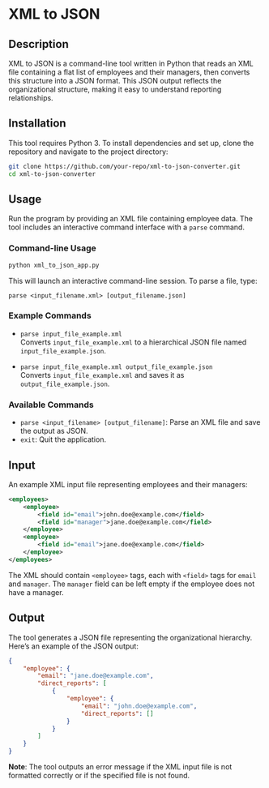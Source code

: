 # XML to JSON

## Description
XML to JSON is a command-line tool written in Python that reads an XML file containing a flat list of employees and their managers, then converts this structure into a JSON format. This JSON output reflects the organizational structure, making it easy to understand reporting relationships.

## Installation

This tool requires Python 3. To install dependencies and set up, clone the repository and navigate to the project directory:

```bash
git clone https://github.com/your-repo/xml-to-json-converter.git
cd xml-to-json-converter
```

## Usage

Run the program by providing an XML file containing employee data. The tool includes an interactive command interface with a `parse` command.

### Command-line Usage

```bash
python xml_to_json_app.py
```

This will launch an interactive command-line session. To parse a file, type:

```plaintext
parse <input_filename.xml> [output_filename.json]
```

### Example Commands

- `parse input_file_example.xml`  
  Converts `input_file_example.xml` to a hierarchical JSON file named `input_file_example.json`.
  
- `parse input_file_example.xml output_file_example.json`  
  Converts `input_file_example.xml` and saves it as `output_file_example.json`.

### Available Commands

- `parse <input_filename> [output_filename]`: Parse an XML file and save the output as JSON.
- `exit`: Quit the application.

## Input

An example XML input file representing employees and their managers:

```xml
<employees>
    <employee>
        <field id="email">john.doe@example.com</field>
        <field id="manager">jane.doe@example.com</field>
    </employee>
    <employee>
        <field id="email">jane.doe@example.com</field>
    </employee>
</employees>
```

The XML should contain `<employee>` tags, each with `<field>` tags for `email` and `manager`. The `manager` field can be left empty if the employee does not have a manager.

## Output

The tool generates a JSON file representing the organizational hierarchy. Here’s an example of the JSON output:

```json
{
    "employee": {
        "email": "jane.doe@example.com",
        "direct_reports": [
            {
                "employee": {
                    "email": "john.doe@example.com",
                    "direct_reports": []
                }
            }
        ]
    }
}
```

**Note**: The tool outputs an error message if the XML input file is not formatted correctly or if the specified file is not found.

